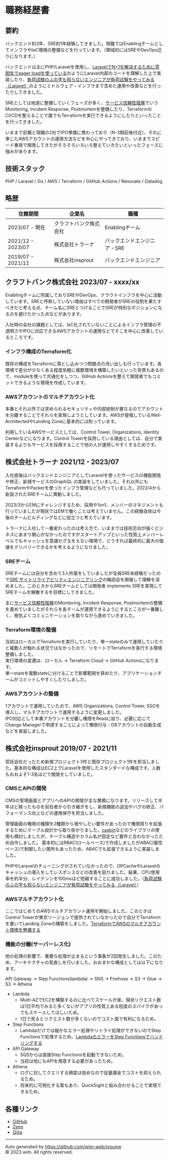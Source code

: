 # 職務経歴書

## 要約

バックエンド約3年、SRE約1年経験してきました。現職ではEnablingチームとしてインフラやIaC環境の整備などを行っています。（領域的にはSREやDevOps辺りになります。）

バックエンドは主にPHP/Laravelを使用し、[LaravelでN+1を解決するために雰囲気でeager loadを使っている](https://qiita.com/wim/items/66ae4e3a58427f86cb5f)のようにLaravel内部のコードを理解した上で実装したり、[負荷試験のふの字も知らないエンジニアが負荷試験をやってみる（Laravel）](https://zenn.dev/wim/articles/laravel_load-test)のようにミドルウェア・インフラまで含めた運用や改善などを行ったりしてきました。

SREとしては地道に整備していくフェーズが多く、[サービス信頼性階層](https://sre.google/sre-book/part-III-practices/#fig_part-practices_reliability-hierarchy)でいうMonitoring, Incident Response, Postmortemを整備したり、TerraformのCI/CDを整えることで誰でもTerraformを実行できるようにしたりといったことを行ってきました。

いままで前職と現職の2社でIPO準備に携わっており（N-3期前後付近）、それに準じたAWSアカウントの運用方法などを中心にやってきており、いままでスピード重視で開発してきたがそろそろいろいろ整えていきたいといったフェーズに強みがあります。

## 技術スタック

PHP / Laravel / Go / AWS / Terraform / GitHub Actions / Renovate / Datadog

## 略歴

在籍期間 | 企業名 | 職種
--- | --- | --- |
2023/07 - 現在 | クラフトバンク株式会社 | Enablingチーム
2021/12 - 2023/07 | 株式会社トラーナ | バックエンドエンジニア・SRE
2019/07 - 2021/11 | 株式会社insprout | バックエンドエンジニア

## クラフトバンク株式会社 2023/07 - xxxx/xx

Enablingチームに所属しておりSREやDevOps、クラウドインフラを中心に活動しています。SREと呼称していない理由はすべての開発者がSREの役割を果たすべきだと考える点、チーム名にSREとつけることでSREが特別なポジションになるのを避けたかった点などがあります。

入社時の会社の課題としては、IaC化されていないことによるインフラ管理の不透明さやIPOに対応できるAWSアカウントの運用などでそこを中心に改善しているところです。

### インフラ構成のTerraform化

既存の構成をTerraformに落とし込みつつ問題点の洗い出しも行っています。各環境で差分が少なくある程度気軽に複数環境を構築したいといった背景もあるので、moduleを使って共通化をしつつ、GitHub Actionsを整えて開発者でもコミットできるような環境を作成しています。

### AWSアカウントのマルチアカウント化

本番とそれ以外では求められるセキュリティや内部統制が異なるのでアカウントを分離することでそれらを実現しようとしています。AWSが提唱しているWell-ArchitectedやLanding Zoneに基本的には則っています。

利用しているAWSサービスとしては、Control Tower, Organizations, Identity Centerなどになります。Control Towerを採用している理由としては、自分で実装するよりもサービスを採用することで他の人が運用しやすくするためです。

## 株式会社トラーナ 2021/12 - 2023/07

入社直後はバックエンドエンジニアとしてLaravelを使ったサービスの機能開発や修正、新規サービスのGraphQL
の実装をしていました。それ以外にもTerraformやPackerを使ったインフラ管理なども行っていました。2022/4から新設されたSREチームに異動しました。

2023/3からEMにチャレンジするため、採用や1on1、メンバーのマネジメントも行っていましたが現状ではEMで働くことは考えていません。この経験自体は今後のチームビルディングなどに役立つと考えています。

トラーナに入社して一番変わったのは考え方で、いままでは技術志向が強くビジネスにあまり関心がなかったのですがスタートアップといった性質上メンバーレベルでもキャッシュを意識せざるをえない環境で、どうすれば最終的に最大の価値をデリバリーできるかを考えるようになりました。

### SREチーム

SREチームには自分を含めて3人所属をしていましたが全員SRE未経験だったので[SRE サイトリライアビリティエンジニアリング](https://www.oreilly.co.jp/books/9784873117911/)の輪読会を開催して理解を深めました。このときからSREチームとしては開発者 implements SREを実現してSREチームを解散するを目標にしてきました。

主に[サービス信頼性階層](https://sre.google/sre-book/part-III-practices/#fig_part-practices_reliability-hierarchy)のMonitoring, Incident Response, Postmortemの整備を進めていましたがそれらを各チームが運用できるようにするところが一番難しく、根気よくコミュニケーションを取りながら進めていきました。

### Terraform環境の整備

当初はローカルでTerraformを実行していたり、単一stateのみで運用していたりと複数人が触れる状況ではなかったので、リモートでTerraformを実行する環境整備しました。  
実行環境の変遷は、ローカル -> Terraform Cloud -> GitHub Actionsになります。  
単一stateを複数stateに分けることで影響範囲を狭めたり、アプリケーションチームがコミットしやすくしたりしました。

### AWSアカウントの整備

1アカウントで運用していたので、AWS Organizations, Control Tower, SSOを導入し、マルチアカウントで運用するように変更しました。  
IPO対応として本番アカウントを分離し権限をReadに絞り、必要に応じてChange Managerで申請することによって権限付与・DBアカウントの自動生成などを実装しました。

## 株式会社insprout 2019/07 - 2021/11

受託会社だったため新規プロジェクト3件と既存プロジェクト1件を担当しました。基本的な構成はEC2上でLaravelを使用したスタンダードな構成です。人数もおおよそ1-3名ほどで開発をしていました。

### CMSとAPIの開発

CMSの管理画面とアプリへのAPIの開発が主な業務になります。リリースして半年ほど経ったものを前任者から引き継ぎをし、新規機能の追加やバグの修正、パフォーマンス向上などの運用保守を担当しました。

管理画面の権限の種類を2種類から増やしたい要件があったので権限周りを拡張するためにテーブル設計から取り掛かりました。[casbin](https://casbin.org/ja/)などのライブラリの使用も検討しましたが、テーブル構造やカラム名が固定など要件と合わなかったため自作しました。  基本的にはRBAC(ロールベース)で作成しましたがABAC(属性ベース)で制御したい箇所もあったため、ABACでも拡張できるように実装しました。

PHPやLaravelのチューニングがされていなかったので、OPCacheやLaravelのキャッシュの導入をしてレスポンスなどの改善を図りました。結果、CPU使用率を約半分、レイテンシを100msほど短縮することに成功しました。（[負荷試験のふの字も知らないエンジニアが負荷試験をやってみる（Laravel）](https://zenn.dev/wim/articles/laravel_load-test)）

### AWSマルチアカウント化

ここではじめてのAWSマルチアカウント運用を開始しました。このときはControl Towerが東京リージョンで提供されていなかったので自分でTerraformを書いてLanding Zoneの構築をしました。[TerraformでAWSのマルチアカウント環境を整備する](https://zenn.dev/wim/articles/aws_landing_zone_with_terraform)

### 機能の分離(サーバーレス化)

他の処理の影響で、重要な処理が止まるという事象が2回発生しました。このため、アーキテクチャの見直しを行いました。おおまかな構成としては以下になります。

API Gateway -> Step Functions(lambda) -> SNS -> Firehose -> S3 -> Glue -> S3 -> Athena

- Lambda
    - Multi-AZでEC2を構築するのに比べてスケールが楽、現状リクエスト数は1日平均でみると多くないがアプリの性質上ある程度のスパイクがあってもスケールしてほしいため。
    - 1日で見るとリクエスト数が多くないのでコスト面で有利になるため。
- Step Functions
    - Lambdaだけでは細かなエラー処理やリトライ処理ができないのでStep Functionsで処理するため。[LambdaのエラーをStep Functionsでハンドリングする](https://zenn.dev/wim/articles/handle_lambda_errors_with_step_functions)
- API Gateway
    - SQSからは直接Step Functionsを起動できないため。
    - 当初は他にもAPIを用意する必要があったため。
- Athena
    - ログに対してクエリする頻度は低めなので従量課金でコストを抑えられるため。
    - 将来的に可視化する案もあり、QuickSightと組み合わせることで実現できるため。

## 各種リンク

- [GitHub](https://github.com/wim-web)
- [Zenn](https://zenn.dev/wim)
- [Qiita](https://qiita.com/wim)

---

Auto generated by <https://github.com/wim-web/resume>  
© 2023 wim. All rights reserved.
